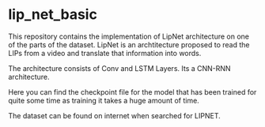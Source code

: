 # lip_net_basic

This repository contains the implementation of LipNet architecture on one of the parts of the dataset. LipNet is an archtitecture proposed to read the LIPs from a video and translate that information into words.

The architecture consists of Conv and LSTM Layers. Its a CNN-RNN architecture. 

Here you can find the checkpoint file for the model that has been trained for quite some time as training it takes a huge amount of time.

The dataset can be found on internet when searched for LIPNET. 

